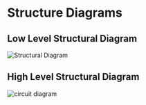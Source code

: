 # Structure Diagrams

## Low Level Structural Diagram

![Structural Diagram](https://user-images.githubusercontent.com/91746229/164934488-749b0507-2114-409c-a41c-a2df35100f58.png)

## High Level Structural Diagram

![circuit diagram](https://user-images.githubusercontent.com/91746229/164934101-6bf71591-1e4f-4573-8d05-aea073de322b.jpg)
